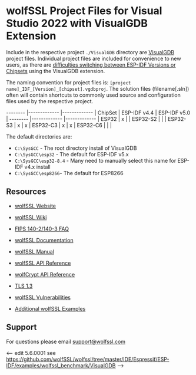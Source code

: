 # wolfSSL Project Files for Visual Studio 2022 with VisualGDB Extension

Include in the respective project `./VisualGDB` directory are [VisualGDB](https://visualgdb.com/) project files.
Individual project files are included for convenience to new users, as there are [difficulties switching between ESP-IDF Versions or Chipsets](https://sysprogs.com/w/forums/topic/difficulties-switching-espressif-esp-idf-version-or-chipset/) using the VisualGDB extension.

The naming convention for project files is: `[project name]_IDF_[Version]_[chipset].vgdbproj`. The solution files (filename[.sln]) often will contain shortcuts to commonly used source and configuration files used by the respective project.


-------- |------------- |------------- |
ChipSet  | ESP-IDF v4.4 | ESP-IDF v5.0 |
-------- |------------- |------------- |
ESP32    |      x       |              |
ESP32-S2 |              |              |
ESP32-S3 |      x       |      x       |
ESP32-C3 |      x       |      x       |
ESP32-C6 |              |              |


The default directories are:

- `C:\SysGCC` - The root directory install of VisualGDB
- `C:\SysGCC\esp32` - The default for ESP-IDF v5.x
- `C:\SysGCC\esp32-8.4` - Many need to manually select this name for ESP-IDF v4.x install
- `C:\SysGCC\esp8266`- The default for ESP8266

## Resources

- [wolfSSL Website](https://www.wolfssl.com/)

- [wolfSSL Wiki](https://github.com/wolfSSL/wolfssl/wiki)

- [FIPS 140-2/140-3 FAQ](https://wolfssl.com/license/fips)

- [wolfSSL Documentation](https://wolfssl.com/wolfSSL/Docs.html)

- [wolfSSL Manual](https://wolfssl.com/wolfSSL/Docs-wolfssl-manual-toc.html)

- [wolfSSL API Reference](https://wolfssl.com/wolfSSL/Docs-wolfssl-manual-17-wolfssl-api-reference.html)

- [wolfCrypt API Reference](https://wolfssl.com/wolfSSL/Docs-wolfssl-manual-18-wolfcrypt-api-reference.html)

- [TLS 1.3](https://www.wolfssl.com/docs/tls13/)

- [wolfSSL Vulnerabilities](https://www.wolfssl.com/docs/security-vulnerabilities/)

- [Additional wolfSSL Examples](https://github.com/wolfssl/wolfssl-examples)

## Support

For questions please email [support@wolfssl.com](mailto:support@wolfssl.com)

<--  edit 5.6.0001 see https://github.com/wolfSSL/wolfssl/tree/master/IDE/Espressif/ESP-IDF/examples/wolfssl_benchmark/VisualGDB -->
